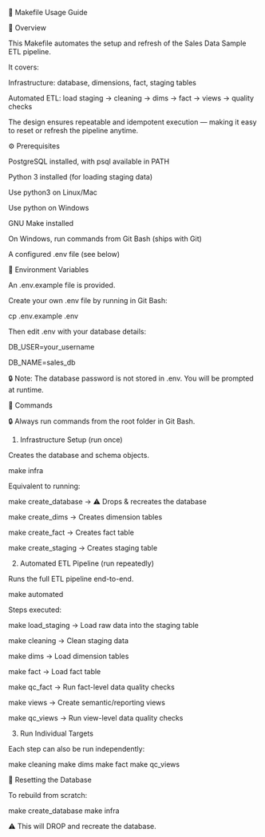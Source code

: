 📘 Makefile Usage Guide

📌 Overview

This Makefile automates the setup and refresh of the Sales Data Sample ETL pipeline.

It covers:

Infrastructure: database, dimensions, fact, staging tables

Automated ETL: load staging → cleaning → dims → fact → views → quality checks

The design ensures repeatable and idempotent execution — making it easy to reset or refresh the pipeline anytime.

⚙️ Prerequisites

PostgreSQL installed, with psql available in PATH

Python 3 installed (for loading staging data)

Use python3 on Linux/Mac

Use python on Windows

GNU Make installed

On Windows, run commands from Git Bash (ships with Git)

A configured .env file (see below)

📝 Environment Variables

An .env.example file is provided.

Create your own .env file by running in Git Bash:

cp .env.example .env


Then edit .env with your database details:

DB_USER=your_username

DB_NAME=sales_db


🔒 Note: The database password is not stored in .env. You will be prompted at runtime.

🚀 Commands

🔒 Always run commands from the root folder in Git Bash.

1. Infrastructure Setup (run once)

Creates the database and schema objects.

make infra


Equivalent to running:

make create_database → ⚠️ Drops & recreates the database

make create_dims → Creates dimension tables

make create_fact → Creates fact table

make create_staging → Creates staging table

2. Automated ETL Pipeline (run repeatedly)

Runs the full ETL pipeline end-to-end.

make automated


Steps executed:

make load_staging → Load raw data into the staging table

make cleaning → Clean staging data

make dims → Load dimension tables

make fact → Load fact table

make qc_fact → Run fact-level data quality checks

make views → Create semantic/reporting views

make qc_views → Run view-level data quality checks

3. Run Individual Targets

Each step can also be run independently:

make cleaning
make dims
make fact
make qc_views

🧹 Resetting the Database

To rebuild from scratch:

make create_database
make infra

⚠️ This will DROP and recreate the database.